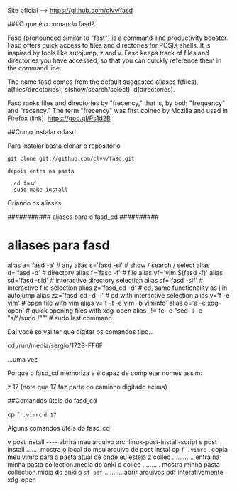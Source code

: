 Site oficial -->  https://github.com/clvv/fasd

###O que é o comando fasd?

Fasd (pronounced similar to "fast") is a command-line productivity booster. Fasd offers quick access to files and directories for POSIX shells. It is inspired by tools like autojump, z and v. Fasd keeps track of files and directories you have accessed, so that you can quickly reference them in the command line.

The name fasd comes from the default suggested aliases f(files), a(files/directories), s(show/search/select), d(directories).

Fasd ranks files and directories by "frecency," that is, by both "frequency" and "recency." The term "frecency" was first coined by Mozilla and used in Firefox (link). https://goo.gl/Ps1d2B

##Como instalar o fasd

Para instalar basta clonar o repositório

    git clone git://github.com/clvv/fasd.git

    depois entra na pasta

      cd fasd
      sudo make install

Criando os aliases:


########### aliases para o fasd_cd ##########
# aliases para fasd
alias a='fasd -a' # any
alias s='fasd -si' # show / search / select
alias d='fasd -d' # directory
alias f='fasd -f' # file
alias vf='vim $(fasd -f)'
alias sd='fasd -sid' # interactive directory selection
alias sf='fasd -sif' # interactive file selection
alias z='fasd_cd -d' # cd, same functionality as j in autojump
alias zz='fasd_cd -d -i' # cd with interactive selection
alias v='f -e vim' # open file with vim
alias v='f -t -e vim -b viminfo'
alias o='a -e xdg-open' # quick opening files with xdg-open
alias _!='fc -e "sed -i -e \"s/^/sudo /\""' # sudo last command


Daí você só vai ter que digitar os comandos tipo...

   cd /run/media/sergio/172B-FF6F

   ...uma vez

   Porque o fasd_cd memoriza e é capaz de completar nomes assim:

   z 17   (note que 17 faz parte do caminho digitado acima)


##Comandos úteis do fasd_cd

   cp `f .vimrc` `d 17`

Alguns comandos úteis do fasd_cd

v post install    ---- abrirá meu arquivo archlinux-post-install-script
s post install ....... mostra o local do meu arquivo de post instal
cp `f .vimrc` .  copia meu vimrc para a pasta atual de onde eu esteja
z collec ............ entra na minha pasta collection.media do anki
d collec   .......... mostra minha pasta collection.midia do anki
o `sf pdf` .......... abrir arquivos pdf interativamente xdg-open


